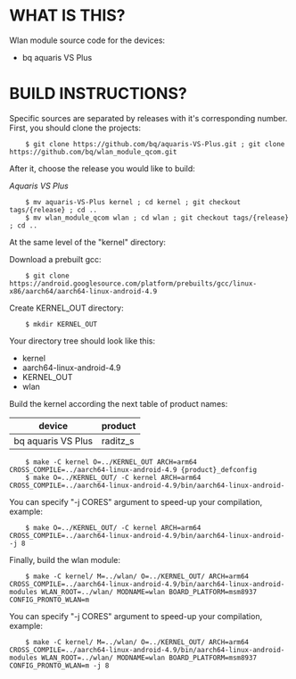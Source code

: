 WHAT IS THIS?
=============

Wlan module source code for the devices:
* bq aquaris VS Plus


BUILD INSTRUCTIONS?
===================

Specific sources are separated by releases with it's corresponding number. First, you should
clone the projects:

        $ git clone https://github.com/bq/aquaris-VS-Plus.git ; git clone https://github.com/bq/wlan_module_qcom.git

After it, choose the release you would like to build:

*Aquaris VS Plus*

        $ mv aquaris-VS-Plus kernel ; cd kernel ; git checkout tags/{release} ; cd ..
        $ mv wlan_module_qcom wlan ; cd wlan ; git checkout tags/{release} ; cd ..

At the same level of the "kernel" directory:

Download a prebuilt gcc:

        $ git clone https://android.googlesource.com/platform/prebuilts/gcc/linux-x86/aarch64/aarch64-linux-android-4.9

Create KERNEL_OUT directory:

        $ mkdir KERNEL_OUT

Your directory tree should look like this:
* kernel
* aarch64-linux-android-4.9
* KERNEL_OUT
* wlan

Build the kernel according the next table of product names:

| device                    | product                 |
| --------------------------|-------------------------|
| bq aquaris VS Plus        | raditz_s                |


        $ make -C kernel O=../KERNEL_OUT ARCH=arm64 CROSS_COMPILE=../aarch64-linux-android-4.9 {product}_defconfig
        $ make O=../KERNEL_OUT/ -C kernel ARCH=arm64 CROSS_COMPILE=../aarch64-linux-android-4.9/bin/aarch64-linux-android-

You can specify "-j CORES" argument to speed-up your compilation, example:

        $ make O=../KERNEL_OUT/ -C kernel ARCH=arm64 CROSS_COMPILE=../aarch64-linux-android-4.9/bin/aarch64-linux-android- -j 8

Finally, build the wlan module:

        $ make -C kernel/ M=../wlan/ O=../KERNEL_OUT/ ARCH=arm64 CROSS_COMPILE=../aarch64-linux-android-4.9/bin/aarch64-linux-android- modules WLAN_ROOT=../wlan/ MODNAME=wlan BOARD_PLATFORM=msm8937 CONFIG_PRONTO_WLAN=m

You can specify "-j CORES" argument to speed-up your compilation, example:

        $ make -C kernel/ M=../wlan/ O=../KERNEL_OUT/ ARCH=arm64 CROSS_COMPILE=../aarch64-linux-android-4.9/bin/aarch64-linux-android- modules WLAN_ROOT=../wlan/ MODNAME=wlan BOARD_PLATFORM=msm8937 CONFIG_PRONTO_WLAN=m -j 8
